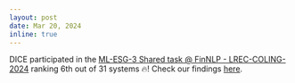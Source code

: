 ```yaml
---
layout: post
date: Mar 20, 2024
inline: true
---
```


DICE participated in the [ML-ESG-3 Shared task @ FinNLP - LREC-COLING-2024](https://sites.google.com/nlg.csie.ntu.edu.tw/finnlp-kdf-2024/shared-task-ml-esg-3?authuser=0) ranking 6th out of 31 systems 🔥! Check our findings [here](https://aclanthology.org/2024.finnlp-1.24/).